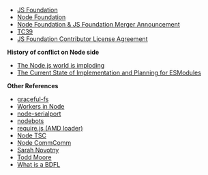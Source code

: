 * [JS Foundation](https://js.foundation/)
* [Node Foundation](https://foundation.nodejs.org/)
* [Node Foundation & JS Foundation Merger Announcement](https://www.linuxfoundation.org/news/2018/10/node-js-foundation-and-js-foundation-announce-intent-to-create-joint-organization-to-support-the-broad-node-js-and-javascript-communities/)
* [TC39](https://github.com/tc39)
* [JS Foundation Contributor License Agreement](https://js.foundation/cla)

**History of conflict on Node side**

* [The Node.js world is imploding](https://theoutline.com/post/2206/the-node-js-code-of-conduct-diversity-tech)
* [The Current State of Implementation and Planning for ESModules](https://medium.com/the-node-js-collection/the-current-state-of-implementation-and-planning-for-esmodules-a4ecb2aac07a)

**Other References**

* [graceful-fs](https://github.com/isaacs/node-graceful-fs)
* [Workers in Node](https://nodejs.org/api/worker_threads.html)
* [node-serialport](https://github.com/node-serialport/node-serialport)
* [nodebots](http://nodebots.io/)
* [require.js (AMD loader)](https://requirejs.org/)
* [Node TSC](https://github.com/nodejs/TSC)
* [Node CommComm](https://github.com/nodejs/community-committee)
* [Sarah Novotny](https://twitter.com/sarahnovotny)
* [Todd Moore](https://twitter.com/tmmoore_1)
* [What is a BDFL](https://en.wikipedia.org/wiki/Benevolent_dictator_for_life)